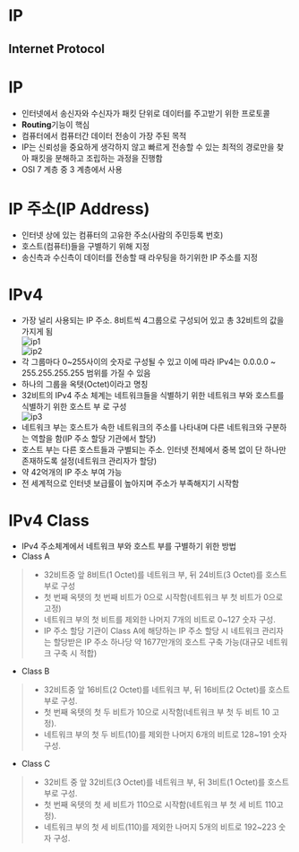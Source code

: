 IP
========================================
Internet Protocol
----------------------------------------

# IP
* 인터넷에서 송신자와 수신자가 패킷 단위로 데이터를 주고받기 위한 프로토콜
* **Routing**기능이 핵심
* 컴퓨터에서 컴퓨터간 데이터 전송이 가장 주된 목적
* IP는 신뢰성을 중요하게 생각하지 않고 빠르게 전송할 수 있는 최적의 경로만을 찾아 패킷을 분해하고 조립하는 과정을 진행함
* OSI 7 계층 중 3 계층에서 사용


# IP 주소(IP Address)
* 인터넷 상에 있는 컴퓨터의 고유한 주소(사람의 주민등록 번호)
* 호스트(컴퓨터)들을 구별하기 위해 지정
* 송신측과 수신측이 데이터를 전송할 때 라우팅을 하기위한 IP 주소를 지정

# IPv4
* 가장 널리 사용되는 IP 주소. 8비트씩 4그룹으로 구성되어 있고 총 32비트의 값을 가지게 됨   
![ip1](https://user-images.githubusercontent.com/57285121/116447452-f8ee7200-a892-11eb-90be-242ade97926b.png)   
![ip2](https://user-images.githubusercontent.com/57285121/116447599-22a79900-a893-11eb-90e7-3b1d6713774b.png)   
* 각 그룹마다 0~255사이의 숫자로 구성될 수 있고 이에 따라  IPv4는 0.0.0.0 ~ 255.255.255.255 범위를 가질 수 있음 
* 하나의 그룹을 옥텟(Octet)이라고 명칭
* 32비트의 IPv4 주소 체계는 네트워크들을 식별하기 위한 네트워크 부와 호스트를 식별하기 위한 호스트 부 로 구성   
![ip3](https://user-images.githubusercontent.com/57285121/116503407-f6226a00-a8f0-11eb-9921-dd3bebc1d3d8.png)   
* 네트워크 부는 호스트가 속한 네트워크의 주소를 나타내며 다른 네트워크와 구분하는 역할을 함(IP 주소 할당 기관에서 할당)
* 호스트 부는 다른 호스트들과 구별되는 주소. 인터넷 전체에서 중복 없이 단 하나만 존재하도록 설정(네트워크 관리자가 할당)
* 약 42억개의 IP 주소 부여 가능
* 전 세계적으로 인터넷 보급률이 높아지며 주소가 부족해지기 시작함

# IPv4 Class
* IPv4 주소체계에서 네트워크 부와 호스트 부를 구별하기 위한 방법
* Class A 
> * 32비트중 앞 8비트(1 Octet)를 네트워크 부, 뒤 24비트(3 Octet)를 호스트 부로 구성  
> * 첫 번째 옥텟의 첫 번째 비트가 0으로 시작함(네트워크 부 첫 비트가 0으로 고정)   
> * 네트워크 부의 첫 비트를 제외한 나머지 7개의 비트로 0~127 숫자 구성.  
> * IP 주소 할당 기관이 Class A에 해당하는 IP 주소 할당 시 네트워크 관리자는 할당받은 IP 주소 하나당 약 1677만개의 호스트 구축 가능(대규모 네트워크 구축 시 적합)    
* Class B
> * 32비트중 앞 16비트(2 Octet)를 네트워크 부, 뒤 16비트(2 Octet)를 호스트 부로 구성.  
> * 첫 번째 옥텟의 첫 두 비트가 10으로 시작함(네트워크 부 첫 두 비트 10 고정).  
> * 네트워크 부의 첫 두 비트(10)를 제외한 나머지 6개의 비트로 128~191 숫자 구성.  
* Class C
> * 32비트 중 앞 32비트(3 Octet)를 네트워크 부, 뒤 3비트(1 Octet)를 호스트 부로 구성.  
> * 첫 번째 옥텟의 첫 세 비트가 110으로 시작함(네트워크 부 첫 세 비트 110고정).  
> * 네트워크 부의 첫 세 비트(110)를 제외한 나머지 5개의 비트로 192~223 숫자 구성.  

